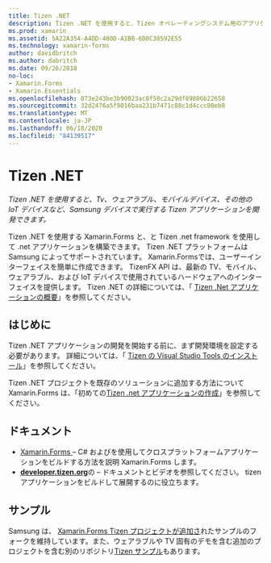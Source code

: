 ```yaml
---
title: Tizen .NET
description: Tizen .NET を使用すると、Tizen オペレーティングシステム用のアプリケーションを開発できます。これは、テレビ、ウェアラブル、モバイルデバイス、その他の IoT デバイスを含む Samsung デバイスで実行されます。
ms.prod: xamarin
ms.assetid: 5A22A354-A4DD-480D-A1BB-6D0C38592E55
ms.technology: xamarin-forms
author: davidbritch
ms.author: dabritch
ms.date: 09/26/2018
no-loc:
- Xamarin.Forms
- Xamarin.Essentials
ms.openlocfilehash: 873e243be3b90023ac8f58c2a29df89806b22658
ms.sourcegitcommit: 32d2476a5f9016baa231b7471c88c1d4ccc08eb8
ms.translationtype: MT
ms.contentlocale: ja-JP
ms.lasthandoff: 06/18/2020
ms.locfileid: "84139517"
---
```

# <a name="tizen-net"></a>Tizen .NET

_Tizen .NET を使用すると、Tv、ウェアラブル、モバイルデバイス、その他の IoT デバイスなど、Samsung デバイスで実行する Tizen アプリケーションを開発できます。_

Tizen .NET を使用する Xamarin.Forms と、と Tizen .net framework を使用して .net アプリケーションを構築できます。 Tizen .NET プラットフォームは Samsung によってサポートされています。 Xamarin.Formsでは、ユーザーインターフェイスを簡単に作成できます。 TizenFX API は、最新の TV、モバイル、ウェアラブル、および IoT デバイスで使用されているハードウェアへのインターフェイスを提供します。 Tizen .NET の詳細については、「 [Tizen .Net アプリケーションの概要](https://developer.tizen.org/development/training/.net-application)」を参照してください。

## <a name="get-started"></a>はじめに

Tizen .NET アプリケーションの開発を開始する前に、まず開発環境を設定する必要があります。 詳細については、「 [Tizen の Visual Studio Tools のインストール](https://developer.tizen.org/development/visual-studio-tools-tizen/installing-visual-studio-tools-tizen)」を参照してください。

Tizen .NET プロジェクトを既存のソリューションに追加する方法について Xamarin.Forms は、「初めての[Tizen .net アプリケーションの作成](https://developer.tizen.org/development/training/.net-application/creating-your-first-tizen-.net-application)」を参照してください。

## <a name="documentation"></a>ドキュメント

- [ Xamarin.Forms ](~/xamarin-forms/index.yml) &ndash; C# およびを使用してクロスプラットフォームアプリケーションをビルドする方法を説明 Xamarin.Forms します。
- [**developer.tizen.org**](https://developer.tizen.org/development)の &ndash; ドキュメントとビデオを参照してください。 tizen アプリケーションをビルドして展開するのに役立ちます。

## <a name="samples"></a>サンプル

Samsung は、 [ Xamarin.Forms Tizen プロジェクトが追加さ](https://github.com/Samsung/xamarin-forms-samples)れたサンプルのフォークを維持しています。また、ウェアラブルや TV 固有のデモを含む追加のプロジェクトを含む別のリポジトリ[Tizen サンプル](https://github.com/Samsung/Tizen-CSharp-Samples)もあります。
